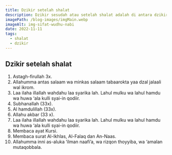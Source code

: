 ```yaml
---
title: Dzikir setelah shalat
description: Dzikir sesudah atau setelah shalat adalah di antara dzikir yang mesti kita amalkan. Seusai shalat tidak langsung bubar, namun hendaknya kita merutinkan beristighfar dan bacaan dzikir lainnya.
imagePath: /blog-images/imgMain.webp
imageAlt: img-sifat-wudhu-nabi
date: 2022-11-11
tags:
  - shalat
  - dzikir
---
```


## Dzikir setelah shalat

1. Astagh-firullah 3x.
2. Allahumma antas salaam wa minkas salaam tabaarokta yaa dzal jalaali wal ikrom.
3. Laa ilaha illallah wahdahu laa syarika lah. Lahul mulku wa lahul hamdu wa huwa ‘ala kulli syai-in qodiir.
4. Subhanallah (33x).
5. Al hamdulillah (33x).
6. Allahu akbar (33 x).
7. Laa ilaha illallah wahdahu laa syarika lah. Lahul mulku wa lahul hamdu wa huwa ‘ala kulli syai-in qodiir.
8. Membaca ayat Kursi.
9. Membaca surat Al-Ikhlas, Al-Falaq dan An-Naas.
10. Allahumma inni as-aluka ‘ilman naafi’a, wa rizqon thoyyiba, wa ‘amalan mutaqobbala.
